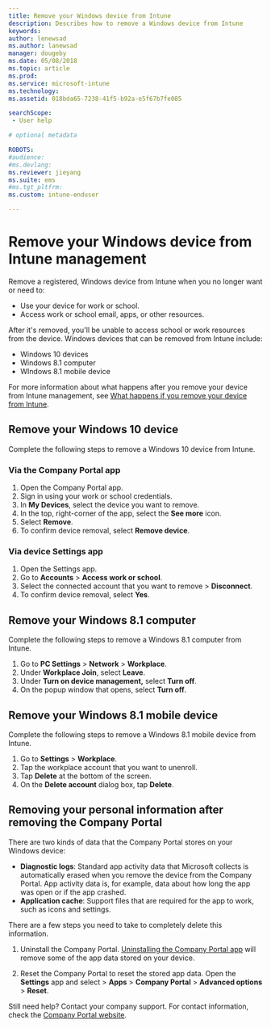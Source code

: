```yaml
---
title: Remove your Windows device from Intune
description: Describes how to remove a Windows device from Intune
keywords:
author: lenewsad
ms.author: lanewsad
manager: dougeby
ms.date: 05/08/2018
ms.topic: article
ms.prod:
ms.service: microsoft-intune
ms.technology:
ms.assetid: 018bda65-7238-41f5-b92a-e5f67b7fe085

searchScope:
 - User help

# optional metadata

ROBOTS:   
#audience:
#ms.devlang:
ms.reviewer: jieyang
ms.suite: ems
#ms.tgt_pltfrm:
ms.custom: intune-enduser

---
```


# Remove your Windows device from Intune management

Remove a registered, Windows device from Intune when you no longer want or need to:  
* Use your device for work or school. 
* Access work or school email, apps, or other resources.

After it's removed, you'll be unable to access school or work resources from the device. Windows devices that can be removed from Intune include:  
* Windows 10 devices 
* Windows 8.1 computer
* WIndows 8.1 mobile device
 
For more information about what happens after you remove your device from Intune management, see [What happens if you remove your device from Intune](what-happens-if-you-unenroll-your-device-from-intune-windows.md).

## Remove your Windows 10 device
Complete the following steps to remove a Windows 10 device from Intune.

### Via the Company Portal app

1. Open the Company Portal app.
2. Sign in using your work or school credentials.
3. In **My Devices**, select the device you want to remove.
4. In the top, right-corner of the app, select the **See more** icon.
5. Select **Remove**. 
6. To confirm device removal, select **Remove device**.

### Via device Settings app
1. Open the Settings app. 
2. Go to **Accounts** > **Access work or school**.
3. Select the connected account that you want to remove > **Disconnect**.
4. To confirm device removal, select **Yes**.

## Remove your Windows 8.1 computer
Complete the following steps to remove a Windows 8.1 computer from Intune.

1.  Go to **PC Settings** > **Network** > **Workplace**.
2.  Under **Workplace Join**, select **Leave**.
3.  Under **Turn on device management,** select **Turn off**.
4.  On the popup window that opens, select **Turn off**.

## Remove your Windows 8.1 mobile device
Complete the following steps to remove a Windows 8.1 mobile device from Intune.

1.  Go to **Settings** > **Workplace**.
2.  Tap the workplace account that you want to unenroll.
3.  Tap **Delete** at the bottom of the screen.
4.  On the **Delete account** dialog box, tap **Delete**.  
## Removing your personal information after removing the Company Portal
There are two kinds of data that the Company Portal stores on your Windows device:

-	**Diagnostic logs**: Standard app activity data that Microsoft collects is automatically erased when you remove the device from the Company Portal. App activity data is, for example, data about how long the app was open or if the app crashed.
-	**Application cache**: Support files that are required for the app to work, such as icons and settings.

There are a few steps you need to take to completely delete this information.

1. Uninstall the Company Portal. [Uninstalling the Company Portal app](https://support.microsoft.com/help/4028003/windows-10-uninstall-apps-and-programs) will remove some of the app data stored on your device.  

2. Reset the Company Portal to reset the stored app data. Open the **Settings** app  and select > **Apps** > **Company Portal** > **Advanced options** > **Reset**. 

Still need help? Contact your company support. For contact information, check the [Company Portal website](https://portal.manage.microsoft.com#HelpDeskDialog).